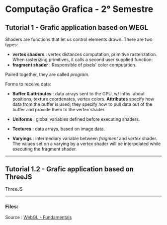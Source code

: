 # Computação Grafica - 2° Semestre

## Tutorial 1 - Grafic application based on WEGL


Shaders are functions that let us control elements drawn. There are two types:

- **vertex shaders** : vertex distances computation, primitive rasterization.
When rasterizing primitives, it calls a second user supplied function:
- **fragment shader** : Responsible of pixels' color computation.

Paired together, they are called *program*. 

Forms to receive data:

- **Buffer & attributes** : data arrays sent to the GPU, w/ infos. about positions, texture coordenates, vertex colors. **Attributes** specify how data from the buffer is used; they specify how to pull data out of the buffer and provide them to the vertex shader.

- **Uniforms** : global variables defined before executing shaders.

- **Textures** : data arrays, based on image data.

- **Varyings** : intermediary variable between *fragment* and *vertex* shader. The values set on a varying by a vertex shader will be interpolated while executing the fragment shader.

---

## Tutorial 1.2 - Grafic application based on ThreeJS

ThreeJS




---

### Files:



Source :
    [WebGL - Fundamentals](https://webglfundamentals.org/webgl/lessons/webgl-fundamentals.html)